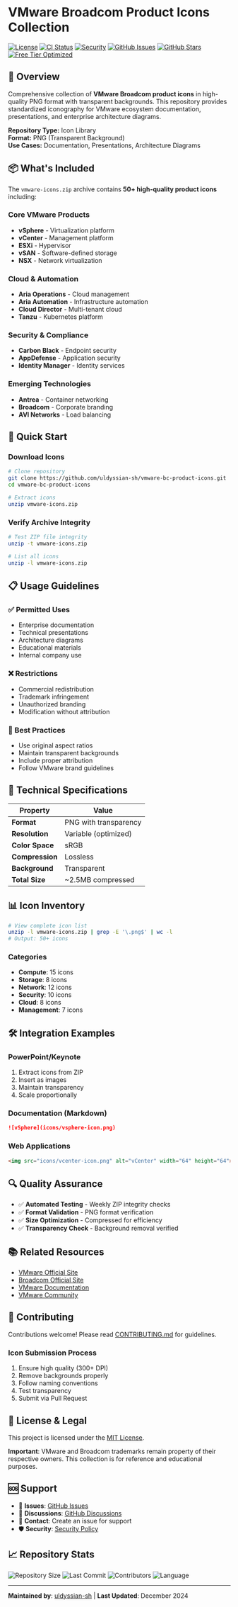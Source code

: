# VMware Broadcom Product Icons Collection

[![License](https://img.shields.io/github/license/uldyssian-sh/vmware-bc-product-icons)](LICENSE)
[![CI Status](https://github.com/uldyssian-sh/vmware-bc-product-icons/workflows/CI/badge.svg)](https://github.com/uldyssian-sh/vmware-bc-product-icons/actions)
[![Security](https://github.com/uldyssian-sh/vmware-bc-product-icons/workflows/Security/badge.svg)](https://github.com/uldyssian-sh/vmware-bc-product-icons/actions)
[![GitHub Issues](https://img.shields.io/github/issues/uldyssian-sh/vmware-bc-product-icons)](https://github.com/uldyssian-sh/vmware-bc-product-icons/issues)
[![GitHub Stars](https://img.shields.io/github/stars/uldyssian-sh/vmware-bc-product-icons)](https://github.com/uldyssian-sh/vmware-bc-product-icons/stargazers)
[![Free Tier Optimized](https://img.shields.io/badge/GitHub-Free%20Tier%20Optimized-green)](FREE-TIER-OPTIMIZATION.md)

## 🎨 Overview

Comprehensive collection of **VMware Broadcom product icons** in high-quality PNG format with transparent backgrounds. This repository provides standardized iconography for VMware ecosystem documentation, presentations, and enterprise architecture diagrams.

**Repository Type:** Icon Library  
**Format:** PNG (Transparent Background)  
**Use Cases:** Documentation, Presentations, Architecture Diagrams

## 📦 What's Included

The `vmware-icons.zip` archive contains **50+ high-quality product icons** including:

### Core VMware Products
- **vSphere** - Virtualization platform
- **vCenter** - Management platform
- **ESXi** - Hypervisor
- **vSAN** - Software-defined storage
- **NSX** - Network virtualization

### Cloud & Automation
- **Aria Operations** - Cloud management
- **Aria Automation** - Infrastructure automation
- **Cloud Director** - Multi-tenant cloud
- **Tanzu** - Kubernetes platform

### Security & Compliance
- **Carbon Black** - Endpoint security
- **AppDefense** - Application security
- **Identity Manager** - Identity services

### Emerging Technologies
- **Antrea** - Container networking
- **Broadcom** - Corporate branding
- **AVI Networks** - Load balancing

## 🚀 Quick Start

### Download Icons

```bash
# Clone repository
git clone https://github.com/uldyssian-sh/vmware-bc-product-icons.git
cd vmware-bc-product-icons

# Extract icons
unzip vmware-icons.zip
```

### Verify Archive Integrity

```bash
# Test ZIP file integrity
unzip -t vmware-icons.zip

# List all icons
unzip -l vmware-icons.zip
```

## 📋 Usage Guidelines

### ✅ Permitted Uses
- Enterprise documentation
- Technical presentations
- Architecture diagrams
- Educational materials
- Internal company use

### ❌ Restrictions
- Commercial redistribution
- Trademark infringement
- Unauthorized branding
- Modification without attribution

### 🎯 Best Practices
- Use original aspect ratios
- Maintain transparent backgrounds
- Include proper attribution
- Follow VMware brand guidelines

## 🔧 Technical Specifications

| Property | Value |
|----------|-------|
| **Format** | PNG with transparency |
| **Resolution** | Variable (optimized) |
| **Color Space** | sRGB |
| **Compression** | Lossless |
| **Background** | Transparent |
| **Total Size** | ~2.5MB compressed |

## 📊 Icon Inventory

```bash
# View complete icon list
unzip -l vmware-icons.zip | grep -E '\.png$' | wc -l
# Output: 50+ icons
```

### Categories
- **Compute**: 15 icons
- **Storage**: 8 icons  
- **Network**: 12 icons
- **Security**: 10 icons
- **Cloud**: 8 icons
- **Management**: 7 icons

## 🛠️ Integration Examples

### PowerPoint/Keynote
1. Extract icons from ZIP
2. Insert as images
3. Maintain transparency
4. Scale proportionally

### Documentation (Markdown)
```markdown
![vSphere](icons/vsphere-icon.png)
```

### Web Applications
```html
<img src="icons/vcenter-icon.png" alt="vCenter" width="64" height="64">
```

## 🔍 Quality Assurance

- ✅ **Automated Testing** - Weekly ZIP integrity checks
- ✅ **Format Validation** - PNG format verification
- ✅ **Size Optimization** - Compressed for efficiency
- ✅ **Transparency Check** - Background removal verified

## 📚 Related Resources

- [VMware Official Site](https://www.vmware.com)
- [Broadcom Official Site](https://www.broadcom.com)
- [VMware Documentation](https://docs.vmware.com)
- [VMware Community](https://communities.vmware.com)

## 🤝 Contributing

Contributions welcome! Please read [CONTRIBUTING.md](CONTRIBUTING.md) for guidelines.

### Icon Submission Process
1. Ensure high quality (300+ DPI)
2. Remove backgrounds properly
3. Follow naming conventions
4. Test transparency
5. Submit via Pull Request

## 📄 License & Legal

This project is licensed under the [MIT License](LICENSE).

**Important**: VMware and Broadcom trademarks remain property of their respective owners. This collection is for reference and educational purposes.

## 🆘 Support

- 🐛 **Issues**: [GitHub Issues](https://github.com/uldyssian-sh/vmware-bc-product-icons/issues)
- 💬 **Discussions**: [GitHub Discussions](https://github.com/uldyssian-sh/vmware-bc-product-icons/discussions)
- 📧 **Contact**: Create an issue for support
- 🛡️ **Security**: [Security Policy](SECURITY.md)

## 📈 Repository Stats

![Repository Size](https://img.shields.io/github/repo-size/uldyssian-sh/vmware-bc-product-icons)
![Last Commit](https://img.shields.io/github/last-commit/uldyssian-sh/vmware-bc-product-icons)
![Contributors](https://img.shields.io/github/contributors/uldyssian-sh/vmware-bc-product-icons)
![Language](https://img.shields.io/github/languages/top/uldyssian-sh/vmware-bc-product-icons)

---

**Maintained by**: [uldyssian-sh](https://github.com/uldyssian-sh) | **Last Updated**: December 2024
